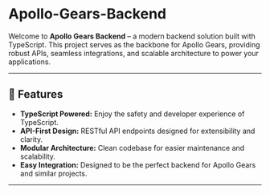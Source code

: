 # Apollo-Gears-Backend

Welcome to **Apollo Gears Backend** – a modern backend solution built with TypeScript. This project serves as the backbone for Apollo Gears, providing robust APIs, seamless integrations, and scalable architecture to power your applications.

---

## 🚀 Features

- **TypeScript Powered:** Enjoy the safety and developer experience of TypeScript.
- **API-First Design:** RESTful API endpoints designed for extensibility and clarity.
- **Modular Architecture:** Clean codebase for easier maintenance and scalability.
- **Easy Integration:** Designed to be the perfect backend for Apollo Gears and similar projects.

---
